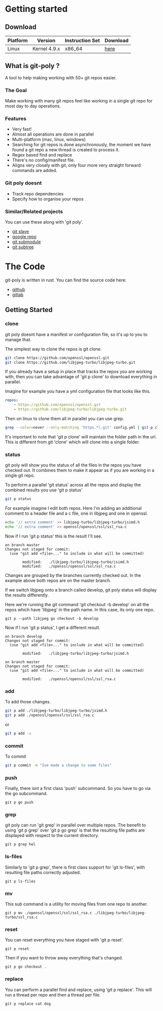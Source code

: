 # Getting started

## Download

|Platform|    Version    | Instruction Set |        Download         |
|--------|---------------|-----------------|-------------------------|
|Linux   | Kernel 4.9.x  |    x86_64       | [here](linux/git-p) |

## What is git-poly ?

A tool to help making working with 50+ git repos easier.

### The Goal
Make working with many git repos feel like working in a single git repo for
most day to day operations.

### Features
- Very fast!
- Almost all operations are done in parallel
- Multi-platform (mac, linux, windows)
- Searching for git repos is done asynchronously, the moment we have found a git
  repo a new thread is created to process it.
- Regex based find and replace
- There's no config/manifest file.
- Aligns very closely with git, only four more very straight forward commands
are added.

### Git poly doesnt
- Track repo dependencies
- Specify how to organise your repos

### Similar/Related projects

You can use these along with 'git poly'.

- [git slave](http://gitslave.sourceforge.net/gits-man-page.html#get_status_on_all_branches)
- [google repo](https://gerrit.googlesource.com/git-repo)
- [git submodule](https://git-scm.com/book/en/v2/Git-Tools-Submodules)
- [git subtree](https://github.com/git/git/blob/master/contrib/subtree/git-subtree.txt)


# The Code

git-poly is written in rust. You can find the source code here:
- [github](https://github.com/luke-titley)
- [gitlab](https://github.com/luke-titley)

## Getting Started

### clone

git poly doesnt have a manifest or configuration file, so it's up to you to
manage that.

The simplest way to clone the repos is git clone.

```bash
git clone https://github.com/openssl/openssl.git
git clone https://github.com/libjpeg-turbo/libjpeg-turbo.git
```

If you already have a setup in place that tracks the repos you are working
with, then you can take advantage of 'git p clone' to download everything in
parallel.

Imagine for example you have a yml configuration file that looks like this.

```yml
repos:
    - https://github.com/openssl/openssl.git
    - https://github.com/libjpeg-turbo/libjpeg-turbo.git
```

Then on linux to clone them all in parallel you can use grep.

```bash
grep --color=never --only-matching 'https.*\.git' config.yml | git p clone
```

It's important to note that 'git p clone' will maintain the folder path in
the url. This is different from git 'clone' which will clone into a single
folder.


### status

git poly will show you the status of all the files in the repos you have checked
out. It combines them to make it appear as if you are working in a single git
repo.

To perform a parallel 'git status' across all the repos and display the combined
results you use 'git p status'

```bash
git p status
```

For example imagine I edit both repos. Here I'm adding an additional comment to
a header file and a c file, one in libjpeg and one in openssl.

```bash
echo '// extra comment' >> libjpeg-turbo/libjpeg-turbo/jsimd.h
echo '// extra comment' >> openssl/openssl/ssl/ssl_rsa.c
```

Now if I run 'git p status' this is the result I'll see.

```
on branch master
Changes not staged for commit:
  (use "git add <file>..." to include in what will be committed)

        modified:   ./libjpeg-turbo/libjpeg-turbo/jsimd.h
        modified:   ./openssl/openssl/ssl/ssl_rsa.c
```

Changes are grouped by the branches currently checked out. In the example above
both repos are on the master branch.

If we switch libjpeg onto a branch called develop, git poly status will display
the results differently.


Here we're running the git command 'git checkout -b develop' on all the repos
which have 'libjpeg' in the path name. In this case, its only one repo.
```
git p --path libjpeg go checkout -b develop
```

Now if I run 'git p status', I get a different result.

```
on branch develop
Changes not staged for commit:
  (use "git add <file>..." to include in what will be committed)

        modified:   ./libjpeg-turbo/libjpeg-turbo/jsimd.h

on branch master
Changes not staged for commit:
  (use "git add <file>..." to include in what will be committed)

        modified:   ./openssl/openssl/ssl/ssl_rsa.c
```

### add 

To add those changes.

```bash
git p add ./libjpeg-turbo/libjpeg-turbo/jsimd.h
git p add ./openssl/openssl/ssl/ssl_rsa.c
```

or

```bash
git p add -u
```

### commit

To commit

```bash
git p commit -m "Ive made a change to some files"
```

### push
Finally, there isnt a first class 'push' subcommand. So you have to go via the
go subcommand.

```
git p go push
```

### grep

git poly can run 'git grep' in parallel over multiple repos. The benefit to
using 'git p grep' over 'git p go grep' is that the resulting file paths
are displayed with respect to the current directory.

```
git p grep hel
```

### ls-files

Similarly to 'git p grep', there is first class support for 'git ls-files', with
resulting file paths correctly adjusted.

```
git p ls-files
```

### mv

This sub command is a utility for moving files from one repo to another.

```
git p mv ./openssl/openssl/ssl/ssl_rsa.c ./libjpeg-turbo/libjpeg-turbo/ssl_rsa.c
```

### reset

You can reset everything you have staged with 'git p reset'.

```
git p reset
```

Then if you want to throw away everything that's changed.

```
git p go checkout .
```

### replace

You can perform a parallel find and replace, using 'git p replace'.
This will run a thread per repo and then a thread per file.

```
git p replace cat dog
```

